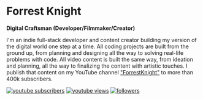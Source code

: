 # Forrest Knight

**Digital Craftsman (Developer/Filmmaker/Creator)**

I'm an indie full-stack developer and content creator building my version of the digital world one step at a time. All coding projects are built from the ground up, from planning and designing all the way to solving real-life problems with code. All video content is built the same way, from ideation and planning, all the way to finalizing the content with artistic touches. I publish that content on my YouTube channel ["ForrestKnight"](youtube) to more than 400k subscribers.

<p align="left">
  <a href="https://www.youtube.com/c/fknight?sub_confirmation=1">
    <img alt="youtube subscribers" title="Subscribe to my YouTube channel" src="https://custom-icon-badges.demolab.com/youtube/channel/subscribers/UC2WHjPDvbE60328n17ZGcfg?color=%23E05D44&label=SUBSCRIBERS&logo=video&logoColor=white&style=for-the-badge&labelColor=CE4630"/></a> 
  <a href="https://www.youtube.com/c/fknight">
    <img alt="youtube views" title="YouTube views" src="https://custom-icon-badges.demolab.com/youtube/channel/views/UC2WHjPDvbE60328n17ZGcfg?color=%23E1AD0E&logo=eye&logoColor=white&style=for-the-badge&labelColor=C79600"/></a> 
  <a href="https://github.com/ForrestKnight?tab=followers">
    <img alt="followers" title="Follow me on GitHub" src="https://custom-icon-badges.demolab.com/github/followers/ForrestKnight?color=%232cc3&label=Followers&logo=person-add&style=for-the-badge&labelColor=3b444b"/></a>
</p>
